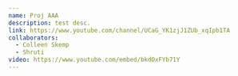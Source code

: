 ```yaml
---
name: Proj AAA
description: test desc.
link: https://www.youtube.com/channel/UCaG_YK1zjJ1ZUb_xqIpb1TA
collaborators:
  - Colleen Skemp
  - Shruti
video: https://www.youtube.com/embed/bkdOxFYb71Y
---
```

